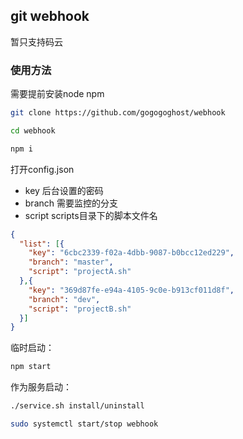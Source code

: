## git webhook

暂只支持码云

### 使用方法

需要提前安装node npm

```bash
git clone https://github.com/gogogoghost/webhook

cd webhook

npm i
```

打开config.json
- key 后台设置的密码
- branch 需要监控的分支
- script scripts目录下的脚本文件名

```json
{
  "list": [{
    "key": "6cbc2339-f02a-4dbb-9087-b0bcc12ed229",
    "branch": "master",
    "script": "projectA.sh"
  },{
    "key": "369d87fe-e94a-4105-9c0e-b913cf011d8f",
    "branch": "dev",
    "script": "projectB.sh"
  }]
}

```

临时启动：

```bash
npm start
```

作为服务启动：
```bash
./service.sh install/uninstall

sudo systemctl start/stop webhook
```
